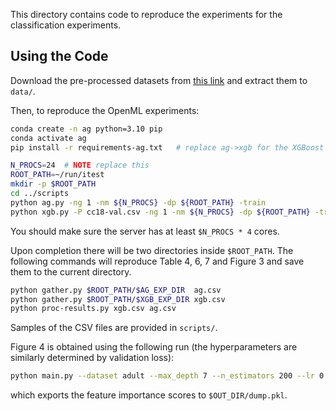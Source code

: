 This directory contains code to reproduce the experiments for the classification experiments.

## Using the Code

Download the pre-processed datasets from [this link](https://drive.google.com/file/d/19bjIrqD0RUJ1pliwSQemYf8LeRMd3rwh/view?usp=sharing) 
and extract them to `data/`. 

Then, to reproduce the OpenML experiments:

```sh
conda create -n ag python=3.10 pip
conda activate ag 
pip install -r requirements-ag.txt   # replace ag->xgb for the XGBoost experiments

N_PROCS=24  # NOTE replace this
ROOT_PATH=~/run/itest
mkdir -p $ROOT_PATH
cd ../scripts
python ag.py -ng 1 -nm ${N_PROCS} -dp ${ROOT_PATH} -train
python xgb.py -P cc18-val.csv -ng 1 -nm ${N_PROCS} -dp ${ROOT_PATH} -train
```

You should make sure the server has at least `$N_PROCS * 4` cores.

Upon completion there will be two directories inside `$ROOT_PATH`.  The following commands will
reproduce Table 4, 6, 7 and Figure 3 and save them to the current directory.

```sh
python gather.py $ROOT_PATH/$AG_EXP_DIR  ag.csv
python gather.py $ROOT_PATH/$XGB_EXP_DIR xgb.csv
python proc-results.py xgb.csv ag.csv
```

Samples of the CSV files are provided in `scripts/`.

Figure 4 is obtained using the following run (the hyperparameters are similarly determined by
validation loss): 

```sh
python main.py --dataset adult --max_depth 7 --n_estimators 200 --lr 0.15 --ens_size 400 -dir $OUT_DIR
```

which exports the feature importance scores to `$OUT_DIR/dump.pkl`.